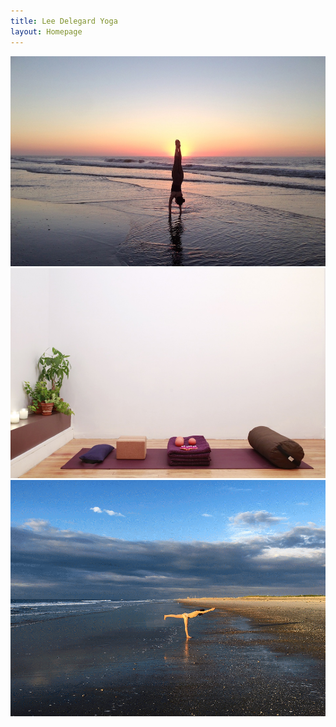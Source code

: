 ```yaml
---
title: Lee Delegard Yoga
layout: Homepage
---
```


<img class="half-width" src="../assets/leedawnsunset-1-960.jpg" />
<img class="half-width" src="../assets/room-960.jpg" />
<img src="../assets/warrior3.gif" />
